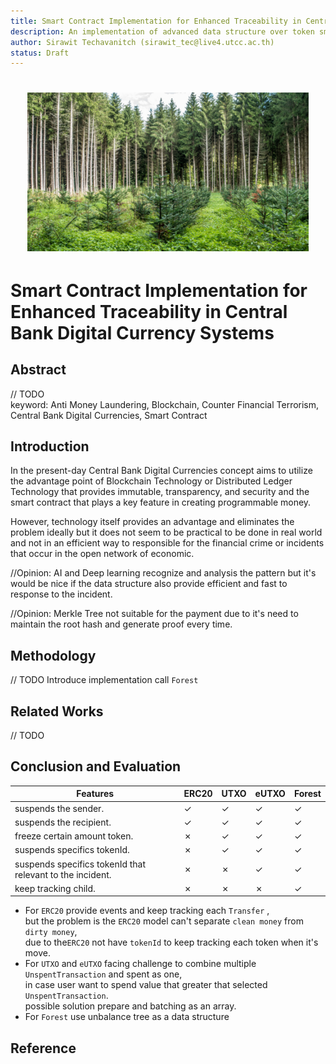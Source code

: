 ```yaml
---
title: Smart Contract Implementation for Enhanced Traceability in Central Bank Digital Currency Systems
description: An implementation of advanced data structure over token smart contract.
author: Sirawit Techavanitch (sirawit_tec@live4.utcc.ac.th)
status: Draft
---
```


<h1 align="center">
<img src="./docs/assets/Horizontal-Reforestation-through-replanting-in-mixed-forest.png" width="450"/>
</h1>

# Smart Contract Implementation for Enhanced Traceability in Central Bank Digital Currency Systems

## Abstract

// TODO  
keyword: Anti Money Laundering, Blockchain, Counter Financial Terrorism, Central Bank Digital Currencies, Smart Contract

## Introduction

In the present-day Central Bank Digital Currencies concept aims to utilize the advantage point of Blockchain Technology or Distributed Ledger Technology that provides immutable, transparency, and security and the smart contract that plays a key feature in creating programmable money.

However, technology itself provides an advantage and eliminates the problem ideally but it does not seem to be practical to be done in real world and not in an efficient way to responsible for the financial crime or incidents that occur in the open network of economic.

//Opinion: AI and Deep learning recognize and analysis the pattern but it's would be nice if the data structure also provide efficient and fast to response to the incident.

//Opinion: Merkle Tree not suitable for the payment due to it's need to maintain the root hash and generate proof every time.

## Methodology

// TODO
Introduce implementation call `Forest`

## Related Works

// TODO

##

## Conclusion and Evaluation

| Features                                                  | ERC20 | UTXO | eUTXO | Forest |
| --------------------------------------------------------- | ----- | ---- | ----- | ------ |
| suspends the sender.                                      | ✓     | ✓    | ✓     | ✓      |
| suspends the recipient.                                   | ✓     | ✓    | ✓     | ✓      |
| freeze certain amount token.                              | ✗     | ✓    | ✓     | ✓      |
| suspends specifics tokenId.                               | ✗     | ✓    | ✓     | ✓      |
| suspends specifics tokenId that relevant to the incident. | ✗     | ✗    | ✓     | ✓      |
| keep tracking child.                                      | ✗     | ✗    | ✗     | ✓      |

- For `ERC20` provide events and keep tracking each `Transfer` ,  
  but the problem is the `ERC20` model can't separate `clean money` from `dirty money`,  
  due to the`ERC20` not have `tokenId` to keep tracking each token when it's move.
- For `UTXO` and `eUTXO` facing challenge to combine multiple `UnspentTransaction` and spent as one,  
  in case user want to spend value that greater that selected `UnspentTransaction`.  
  possible solution prepare and batching as an array.
- For `Forest` use unbalance tree as a data structure

## Reference
